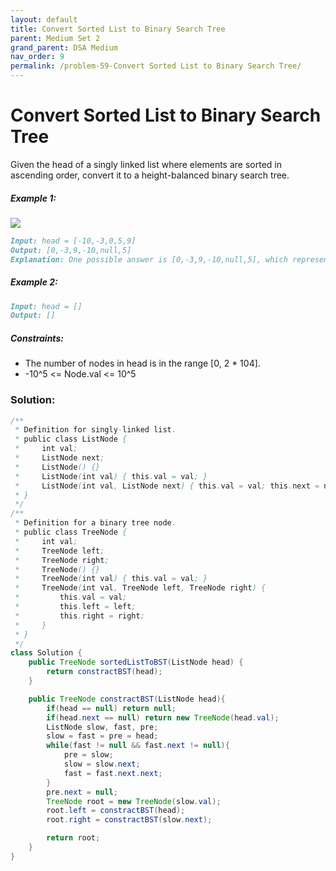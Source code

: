 ```yaml
---
layout: default
title: Convert Sorted List to Binary Search Tree
parent: Medium Set 2
grand_parent: DSA Medium
nav_order: 9
permalink: /problem-59-Convert Sorted List to Binary Search Tree/
---
```

# Convert Sorted List to Binary Search Tree
Given the head of a singly linked list where elements are sorted in ascending order, convert it to a height-balanced binary search tree.

##### Example 1:
![](../../assets/images/ds/linked.jpeg)
```markdown
Input: head = [-10,-3,0,5,9]
Output: [0,-3,9,-10,null,5]
Explanation: One possible answer is [0,-3,9,-10,null,5], which represents the shown height balanced BST.
```
##### Example 2:
```markdown
Input: head = []
Output: []
```
##### Constraints:
* The number of nodes in head is in the range [0, 2 * 104].
* -10^5 <= Node.val <= 10^5

### Solution:
```java
/**
 * Definition for singly-linked list.
 * public class ListNode {
 *     int val;
 *     ListNode next;
 *     ListNode() {}
 *     ListNode(int val) { this.val = val; }
 *     ListNode(int val, ListNode next) { this.val = val; this.next = next; }
 * }
 */
/**
 * Definition for a binary tree node.
 * public class TreeNode {
 *     int val;
 *     TreeNode left;
 *     TreeNode right;
 *     TreeNode() {}
 *     TreeNode(int val) { this.val = val; }
 *     TreeNode(int val, TreeNode left, TreeNode right) {
 *         this.val = val;
 *         this.left = left;
 *         this.right = right;
 *     }
 * }
 */
class Solution {
    public TreeNode sortedListToBST(ListNode head) {
        return constractBST(head);
    }

    public TreeNode constractBST(ListNode head){
        if(head == null) return null;
        if(head.next == null) return new TreeNode(head.val);
        ListNode slow, fast, pre;
        slow = fast = pre = head;
        while(fast != null && fast.next != null){
            pre = slow;
            slow = slow.next;
            fast = fast.next.next;
        }
        pre.next = null;
        TreeNode root = new TreeNode(slow.val);
        root.left = constractBST(head);
        root.right = constractBST(slow.next);

        return root;
    }
}
```